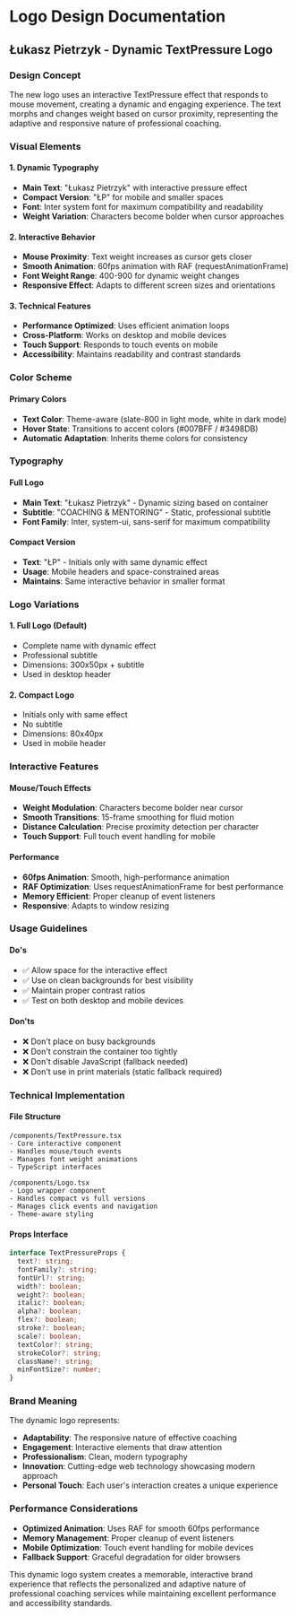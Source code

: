 # Logo Design Documentation

## Łukasz Pietrzyk - Dynamic TextPressure Logo

### Design Concept
The new logo uses an interactive TextPressure effect that responds to mouse movement, creating a dynamic and engaging experience. The text morphs and changes weight based on cursor proximity, representing the adaptive and responsive nature of professional coaching.

### Visual Elements

#### 1. **Dynamic Typography**
- **Main Text**: "Łukasz Pietrzyk" with interactive pressure effect
- **Compact Version**: "ŁP" for mobile and smaller spaces
- **Font**: Inter system font for maximum compatibility and readability
- **Weight Variation**: Characters become bolder when cursor approaches

#### 2. **Interactive Behavior**
- **Mouse Proximity**: Text weight increases as cursor gets closer
- **Smooth Animation**: 60fps animation with RAF (requestAnimationFrame)
- **Font Weight Range**: 400-900 for dynamic weight changes
- **Responsive Effect**: Adapts to different screen sizes and orientations

#### 3. **Technical Features**
- **Performance Optimized**: Uses efficient animation loops
- **Cross-Platform**: Works on desktop and mobile devices
- **Touch Support**: Responds to touch events on mobile
- **Accessibility**: Maintains readability and contrast standards

### Color Scheme

#### Primary Colors
- **Text Color**: Theme-aware (slate-800 in light mode, white in dark mode)
- **Hover State**: Transitions to accent colors (#007BFF / #3498DB)
- **Automatic Adaptation**: Inherits theme colors for consistency

### Typography

#### Full Logo
- **Main Text**: "Łukasz Pietrzyk" - Dynamic sizing based on container
- **Subtitle**: "COACHING & MENTORING" - Static, professional subtitle
- **Font Family**: Inter, system-ui, sans-serif for maximum compatibility

#### Compact Version
- **Text**: "ŁP" - Initials only with same dynamic effect
- **Usage**: Mobile headers and space-constrained areas
- **Maintains**: Same interactive behavior in smaller format

### Logo Variations

#### 1. **Full Logo** (Default)
- Complete name with dynamic effect
- Professional subtitle
- Dimensions: 300x50px + subtitle
- Used in desktop header

#### 2. **Compact Logo**
- Initials only with same effect
- No subtitle
- Dimensions: 80x40px
- Used in mobile header

### Interactive Features

#### Mouse/Touch Effects
- **Weight Modulation**: Characters become bolder near cursor
- **Smooth Transitions**: 15-frame smoothing for fluid motion
- **Distance Calculation**: Precise proximity detection per character
- **Touch Support**: Full touch event handling for mobile

#### Performance
- **60fps Animation**: Smooth, high-performance animation
- **RAF Optimization**: Uses requestAnimationFrame for best performance
- **Memory Efficient**: Proper cleanup of event listeners
- **Responsive**: Adapts to window resizing

### Usage Guidelines

#### Do's
- ✅ Allow space for the interactive effect
- ✅ Use on clean backgrounds for best visibility
- ✅ Maintain proper contrast ratios
- ✅ Test on both desktop and mobile devices

#### Don'ts
- ❌ Don't place on busy backgrounds
- ❌ Don't constrain the container too tightly
- ❌ Don't disable JavaScript (fallback needed)
- ❌ Don't use in print materials (static fallback required)

### Technical Implementation

#### File Structure
```
/components/TextPressure.tsx
- Core interactive component
- Handles mouse/touch events
- Manages font weight animations
- TypeScript interfaces

/components/Logo.tsx
- Logo wrapper component
- Handles compact vs full versions
- Manages click events and navigation
- Theme-aware styling
```

#### Props Interface
```typescript
interface TextPressureProps {
  text?: string;
  fontFamily?: string;
  fontUrl?: string;
  width?: boolean;
  weight?: boolean;
  italic?: boolean;
  alpha?: boolean;
  flex?: boolean;
  stroke?: boolean;
  scale?: boolean;
  textColor?: string;
  strokeColor?: string;
  className?: string;
  minFontSize?: number;
}
```

### Brand Meaning
The dynamic logo represents:
- **Adaptability**: The responsive nature of effective coaching
- **Engagement**: Interactive elements that draw attention
- **Professionalism**: Clean, modern typography
- **Innovation**: Cutting-edge web technology showcasing modern approach
- **Personal Touch**: Each user's interaction creates a unique experience

### Performance Considerations
- **Optimized Animation**: Uses RAF for smooth 60fps performance
- **Memory Management**: Proper cleanup of event listeners
- **Mobile Optimization**: Touch event handling for mobile devices
- **Fallback Support**: Graceful degradation for older browsers

This dynamic logo system creates a memorable, interactive brand experience that reflects the personalized and adaptive nature of professional coaching services while maintaining excellent performance and accessibility standards.
